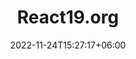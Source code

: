 ---
title: "React19.org"
date: 2022-11-24T15:27:17+06:00
draft: false
bg_image: "images/backgrounds/page-title.jpg"
description : "React19 is a science-based non-profit offering financial, physical, and emotional support for those suffering from longterm Covid-19 vaccine adverse events globally."
linkurl: "https://react19.org"
type: "resource"
weight: 1
---
